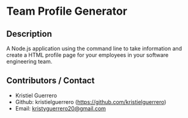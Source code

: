 # Team Profile Generator

## Description

A Node.js application using the command line to take information and create a HTML profile page for your employees in your software engineering team.

## Contributors / Contact

- Kristiel Guerrero
- Github: kristielguerrero (https://github.com/kristielguerrero)
- Email: kristyguerrero20@gmail.com
